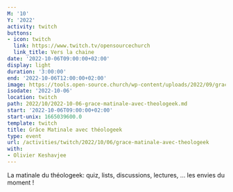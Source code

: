 ```yaml
---
M: '10'
Y: '2022'
activity: twitch
buttons:
- icon: twitch
  link: https://www.twitch.tv/opensourcechurch
  link_title: Vers la chaine
date: '2022-10-06T09:00:00+02:00'
display: light
duration: '3:00:00'
end: '2022-10-06T12:00:00+02:00'
image: https://tools.open-source.church/wp-content/uploads/2022/09/grace-matinale.jpg
isodate: '2022-10-06'
location: twitch
path: 2022/10/2022-10-06-grace-matinale-avec-theologeek.md
start: '2022-10-06T09:00:00+02:00'
start-unix: 1665039600.0
template: twitch
title: Grâce Matinale avec théologeek
type: event
url: /activities/twitch/2022/10/06/grace-matinale-avec-theologeek
with:
- Olivier Keshavjee
---
```

La matinale du théologeek: quiz, lists, discussions, lectures, ... les envies du moment !